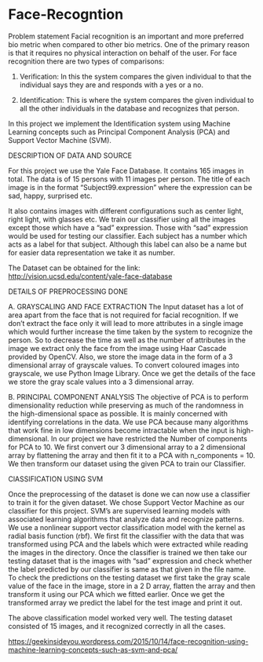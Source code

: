 # Face-Recogntion
Problem statement
Facial recognition is an important and more preferred bio metric when compared to other bio metrics. One of the primary reason is that it requires no physical interaction on behalf of the user. For face recognition there are two types of comparisons:

1. Verification:
In this the system compares the given individual to that the individual says they are and responds with a yes or a no.

2. Identification:
This is where the system compares the given individual to all the other individuals in the database and recognizes that person.

In this project we implement the Identification system using Machine Learning concepts such as Principal Component Analysis (PCA) and Support Vector Machine (SVM).

DESCRIPTION OF DATA AND SOURCE

For this project we use the Yale Face Database. It contains 165 images in total. The data is of 15 persons with 11 images per person. The title of each image is in the format “Subject99.expression” where the expression can be sad, happy, surprised etc.

It also contains images with different configurations such as center light, right light, with glasses etc. We train our classifier using all the images except those which have a “sad” expression. Those with “sad” expression would be used for testing our classifier. Each subject has a number which acts as a label for that subject. Although this label can also be a name but for easier data representation we take it as number.

The Dataset can be obtained for the link: 
http://vision.ucsd.edu/content/yale-face-database

DETAILS OF PREPROCESSING DONE

A. GRAYSCALING AND FACE EXTRACTION
The Input dataset has a lot of area apart from the face that is not required for facial recognition. If we don’t extract the face only it will lead to more attributes in a single image which would further increase the time taken by the system to recognize the person. So to decrease the time as well as the number of attributes in the image we extract only the face from the image using Haar Cascade provided by OpenCV.
Also, we store the image data in the form of a 3 dimensional array of grayscale values. To convert coloured images into grayscale, we use Python Image Library.
Once we get the details of the face we store the gray scale values into a 3 dimensional array.

B. PRINCIPAL COMPONENT ANALYSIS
The objective of PCA is to perform dimensionality reduction while preserving as much of the randomness in the high-dimensional space as possible. It is mainly concerned with identifying correlations in the data. We use PCA because many algorithms that work fine in low dimensions become intractable when the input is high-dimensional. In our project we have restricted the Number of components for PCA to 10. We first convert our 3 dimensional array to a 2 dimensional array by flattening the array and then fit it to a PCA with n_components = 10. We then transform our dataset using the given PCA to train our Classifier.

ClASSIFICATION USING SVM

Once the preprocessing of the dataset is done we can now use a classifier to train it for the given dataset. We chose Support Vector Machine as our classifier for this project. SVM’s are supervised learning models with associated learning algorithms that analyze data and recognize patterns. We use a nonlinear support vector classification model with the kernel as radial basis function (rbf). We first fit the classifier with the data that was transformed using PCA and the labels which were extracted while reading the images in the directory. Once the classifier is trained we then take our testing dataset that is the images with “sad” expression and check whether the label predicted by our classifier is same as that given in the file name. 
To check the predictions on the testing dataset we first take the gray scale value of the face in the image, store in a 2 D array, flatten the array and then transform it using our PCA which we fitted earlier. Once we get the transformed array we predict the label for the test image and print it out.

The above classification model worked very well. The testing dataset consisted of 15 images, and it recognized correctly in all the cases. 

https://geekinsideyou.wordpress.com/2015/10/14/face-recognition-using-machine-learning-concepts-such-as-svm-and-pca/
